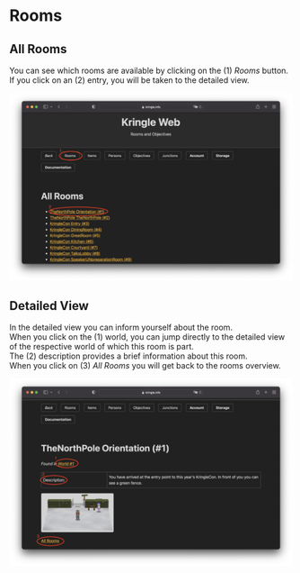 # Rooms

## All Rooms

You can see which rooms are available by clicking on the (1) *Rooms* button.  
If you click on an (2) entry, you will be taken to the detailed view.  

![All Rooms](./img/rooms_all.png)

## Detailed View

In the detailed view you can inform yourself about the room.  
When you click on the (1) world, you can jump directly to the detailed view of the respective world of which this room is part.  
The (2) description provides a brief information about this room.  
When you click on (3) *All Rooms* you will get back to the rooms overview.  

![Room Detail](./img/rooms_detail.png)
